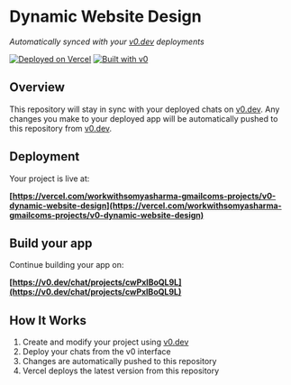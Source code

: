 # Dynamic Website Design

*Automatically synced with your [v0.dev](https://v0.dev) deployments*

[![Deployed on Vercel](https://img.shields.io/badge/Deployed%20on-Vercel-black?style=for-the-badge&logo=vercel)](https://vercel.com/workwithsomyasharma-gmailcoms-projects/v0-dynamic-website-design)
[![Built with v0](https://img.shields.io/badge/Built%20with-v0.dev-black?style=for-the-badge)](https://v0.dev/chat/projects/cwPxlBoQL9L)

## Overview

This repository will stay in sync with your deployed chats on [v0.dev](https://v0.dev).
Any changes you make to your deployed app will be automatically pushed to this repository from [v0.dev](https://v0.dev).

## Deployment

Your project is live at:

**[https://vercel.com/workwithsomyasharma-gmailcoms-projects/v0-dynamic-website-design](https://vercel.com/workwithsomyasharma-gmailcoms-projects/v0-dynamic-website-design)**

## Build your app

Continue building your app on:

**[https://v0.dev/chat/projects/cwPxlBoQL9L](https://v0.dev/chat/projects/cwPxlBoQL9L)**

## How It Works

1. Create and modify your project using [v0.dev](https://v0.dev)
2. Deploy your chats from the v0 interface
3. Changes are automatically pushed to this repository
4. Vercel deploys the latest version from this repository
